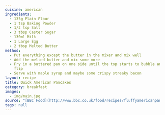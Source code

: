 ```yaml
---
cuisine: american
ingredients:
  - 135g Plain Flour
  - 1 tsp Baking Powder
  - 1/2 tsp Salt
  - 3 tbsp Caster Sugar
  - 130ml Milk
  - 1 Large Egg
  - 2 tbsp Melted Butter
method:
  - Put everything except the butter in the mixer and mix well
  - Add the melted butter and mix some more
  - Fry in a buttered pan on one side until the top starts to bubble and then
    flip
  - Serve with maple syrup and maybe some crispy streaky bacon
layout: recipe
title: Quick American Pancakes
category: breakfast
images:
  - img/main.jpg
source: "[BBC Food](http://www.bbc.co.uk/food/recipes/fluffyamericanpancak_74828)"
tags: null
---
```

